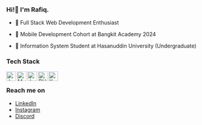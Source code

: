 ### Hi!👋 I'm Rafiq.

- 👀 Full Stack Web Development Enthusiast 

- 🔭 Mobile Development Cohort at Bangkit Academy 2024 

- 🌱 Information System Student at Hasanuddin University (Undergraduate)

### Tech Stack
<div>
  <img align="left" alt="Java" title="Java" height="25px" src="https://upload.wikimedia.org/wikipedia/en/3/30/Java_programming_language_logo.svg" />
  <img align="left" alt="MySQL" title="MySQL" height="25px" src="https://www.mysql.com/common/logos/logo-mysql-170x115.png" />
  <img align="left" alt="JavaScript" title="JavaScript" height="25px" src="https://upload.wikimedia.org/wikipedia/commons/9/99/Unofficial_JavaScript_logo_2.svg" />
  <img align="left" alt="PHP" title="PHP" height="25px" src="https://www.php.net//images/logos/new-php-logo.svg" />
  <img align="left" alt="Kotlin" title="Kotlin" height="25px" src="https://kotlinlang.org/docs/images/kotlin-logo.png" />
</div>
<br>

### Reach me on
- <a href="https://www.linkedin.com/in/abd-rafiq-anwar-382426187/" target="_blank">LinkedIn</a>
- <a href="https://www.instagram.com/abd.rafiqanwar/" target="_blank">Instagram</a>
- <a href="https://discord.com/users/rakqunn#0525" target="_blank">Discord</a>


<!--
**abdrafiqanwar/abdrafiqanwar** is a ✨ _special_ ✨ repository because its `README.md` (this file) appears on your GitHub profile.

Here are some ideas to get you started:

- 🔭 I’m currently working on ...
- 🌱 I’m currently learning ...
- 👯 I’m looking to collaborate on ...
- 🤔 I’m looking for help with ...
- 💬 Ask me about ...
- 📫 How to reach me: ...
- 😄 Pronouns: ...
- ⚡ Fun fact: ...
-->
